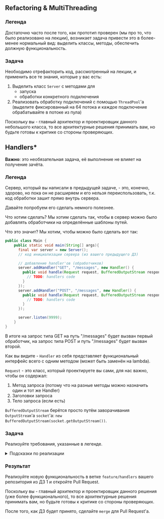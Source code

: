 ## Refactoring & MultiThreading

### Легенда

Достаточно часто после того, как прототип проверен (мы про то, что было реализовано на лекции), возникает задача привести это в более-менее нормальный вид: выделить классы, методы, обеспечить должную функциональность.

### Задача

Необходимо отрефакторить код, рассмотренный на лекции, и применить все те знания, которые у вас есть:
1. Выделить класс `Server` с методами для 
    - запуска
    - обработки конкретного подключения
1. Реализовать обработку подключений с помощью `ThreadPool`'а (выделите фиксированный на 64 потока и каждое подключение обрабатывайте в потоке из пула)

Поскольку вы - главный архитектор и проектировщик данного небольшого класса, то все архитектурные решения принимать вам, но будьте готовы к критике со стороны проверяющих.

## Handlers*

**Важно**: это необязательная задача, её выполнение не влияет на получение зачёта.

### Легенда

Сервер, который вы написали в предыдущей задаче, - это, конечно, здорово, но пока он не расширяем и его нельзя переиспользовать, т.к. код обработки зашит прямо внутрь сервера.

Давайте попробуем его сделать немного полезнее.

Что хотим сделать? Мы хотим сделать так, чтобы в сервер можно было добавлять обработчики на определённые шаблоны путей.

Что это значит? Мы хотим, чтобы можно было сделать вот так:

```java
public class Main {
    public static void main(String[] args){
      final var server = new Server();  
      // код инициализации сервера (из вашего предыдущего ДЗ)

      // добавление handler'ов (обработчиков)    
      server.addHandler("GET", "/messages", new Handler() {
        public void handle(Request request, BufferedOutputStream responseStream) {
          // TODO: handlers code
        }
      });
      server.addHandler("POST", "/messages", new Handler() {
        public void handle(Request request, BufferedOutputStream responseStream) {
          // TODO: handlers code
        }
      });

      server.listen(9999);
    }    
}
```

В итоге на запрос типа GET на путь "/messages" будет вызван первый обработчик, на запрос типа POST и путь "/messages" будет вызван второй.

Как вы видите - `Handler` из себя представляет функциональный интерфейс всего с одним методом (может быть заменён на lambda).

`Request` - это класс, который проектируете вы сами, для нас важно, чтобы он содержал:
1. Метод запроса (потому что на разные методы можно назначить один и тот же Handler)
1. Заголовки запроса
1. Тело запроса (если есть)

`BufferedOutputStream` берётся просто путём заворачивания `OutputStream`'а `socket`'а: `new BufferedOutputStream(socket.getOutputStream())`.

### Задача

Реализуйте требования, указанные в легенде.

<details>
<summary>Подсказки по реализации</summary>

1. Вы принимаете запрос, парсите его целиком (как мы сделали на лекции) и собираете объект типа `Request`
1. На основании данных из `Request` вы выбираете handler (он может быть только один), который и будет обрабатывать запрос
1. Все handler'ы должны храниться в полях `Server`'а
1. Самый простой способ хранить handler'ы - это использовать в качестве ключей метод и путь (можно как сделать `Map` внутри `Map`, так и отдельные `Map`'ы на каждый метод)
1. Поиск хендлера заключается в том, что вы выбираете по нужному методу все зарегистрированные handler'ы, а затем перебираете по пути (используйте пока точное соответствие: считайте, что у вас все запросы без Query String)
1. Найдя нужный handler - достаточно вызвать его метод `handle`, передав туда `Request` и `BufferedOutputStream`
1. Поскольку ваш сервер многопоточный - думайте о том, как вы будете безопасно хранить handler'ы
1. В качестве Body достаточно передавать `InputStream` (напоминаем, Body начинается после `\r\n\r\n`

Итого: фактически вы решаете задачу поиска элемента в "коллекции" с вызовом его метода.
</details>

### Результат

Реализуйте новую функциональность в ветке `feature/handlers` вашего репозитория из ДЗ 1 и откройте Pull Request.

Поскольку вы - главный архитектор и проектировщик данного решения (уже более функционального), то все архитектурные решения принимать вам, но будьте готовы к критике со стороны проверяющих.

После того, как ДЗ будет принято, сделайте `merge` для Pull Request'а.
